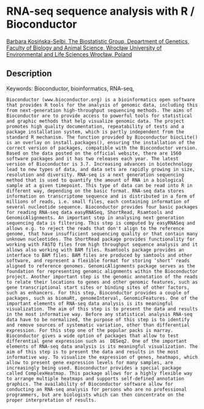 # RNA-seq sequence analysis with R / Bioconductor

[Barbara	Kosińska-Selbi,	The Biostatistic Group, Department of Genetics, Faculty of Biology and Animal Science, Wrocław University of Environmental and Life Sciences Wrocław, Poland]()

## Description

Keywords: Bioconductor, bioinformatics, RNA-seq, 

	Bioconductor (www.bioconductor.org) is a bioinformatics open software that provides R tools for the analysis of genomic data, including this from next-generation high-throughput sequencing methods. The aims of Bioconductor are to provide access to powerful tools for statistical and graphic methods that help visualize genomic data. The project promotes high quality documentation, repeatability of tests and a package installation system, which is partly independent from the standard R mechanism. The function provided by Bioconductor biocLite() is an overlay on install.packages(), ensuring the installation of the correct version of packages, compatible with the Bioconductor version. Based on the data posted on the official website, there are 1560 software packages and it has two releases each year. The latest version of Bioconductor is 3.7. Increasing advances in biotechnology lead to new types of data, and data sets are rapidly growing in size, resolution and diversity. RNA-seq is a next generation sequencing method that is used to quantify the amount of RNA in a biological sample at a given timepoint. This type of data can be read into R in different way, depending on the basic format. RNA-seq data stores information on transcriptome sequence and is distributed in a form of millions of reads, i.e. small files, each containing information of several nucleotide sequence. Bioconductor provides four basic packages for reading RNA-seq data easyRNASeq, ShortRead, Rsamtools and GenomicAlignments. An important step in analysing next generation sequencing data is filtering. This step is computed by easyRNASeq and allows e.g. to reject the reads that don't align to the reference genome, that have insufficient sequencing quality or that contain many unknown nucleotides. The ShortRead package provides functionality for working with FASTQ files from high throughput sequence analysis and it allows also working with BAM files. Rsamtools package provides an interface to BAM files. BAM files are produced by samtools and other software, and represent a flexible format for storing ‘short’ reads aligned to reference genomes. GenomicAlignments package serves as the foundation for representing genomic alignments within the Bioconductor project. Another important step is the genomic annotation of the reads to relate their locations to genes and other genomic features, such as gene transcriptional start sites or binding sites of other factors, such as enhancers. For this step, Bioconductor provides a couple of packages, such as biomaRt, genomeInterval, GenomicFeatures. One of the important elements of RNA-seq data analysis is its meaningful visualization. The aim of this step is to present the data and results in the most informative way. Before any statistical analysis RNA-seq data have to be normalized, the purpose of this step is to identify and remove sources of systematic variation, other than differential expression. For this step one of the popular packs is marray. Bioconductor gives a wide option of packages that allow to test differential gene expression such as  DESeq2. One of the important elements of RNA-seq data analysis is its meaningful visualization. The aim of this step is to present the data and results in the most informative way. To visualize the expression of genes, heatmaps, which allow to present gene expression levels for many samples, are increasingly being used. Bioconductor provides a special package called ComplexHeatmap. This package allows for a highly flexible way to arrange multiple heatmaps and supports self-defined annotation graphics. The availability of Bioconductor software allow for conducting an RNA-seq analysis for persons who are no professional programmers, but are biologists which can then concentrate on the proper interpretation of results.
